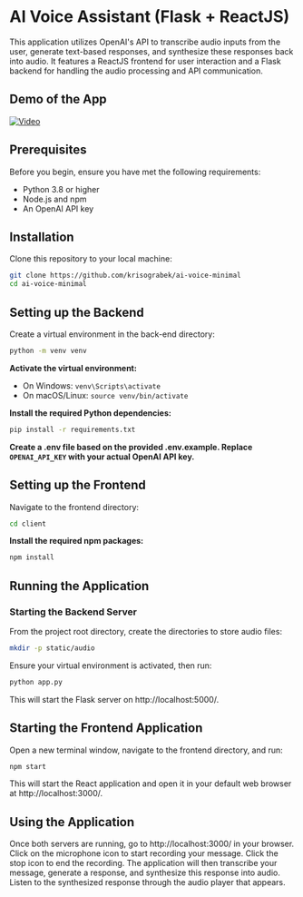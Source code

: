 # AI Voice Assistant (Flask + ReactJS)

This application utilizes OpenAI's API to transcribe audio inputs from the user, generate text-based responses, and synthesize these responses back into audio. It features a ReactJS frontend for user interaction and a Flask backend for handling the audio processing and API communication.

## Demo of the App

[![Video](https://github.com/krisograbek/ai-voice-minimal/assets/48050596/4ac20f8f-d4cf-490a-97e4-57ee75d6cc5a)](https://github.com/krisograbek/ai-voice-minimal/assets/48050596/a0a3c8b8-fac6-4d83-822f-a2b1e919d22b)

## Prerequisites

Before you begin, ensure you have met the following requirements:
- Python 3.8 or higher
- Node.js and npm
- An OpenAI API key

## Installation

Clone this repository to your local machine:

```bash
git clone https://github.com/krisograbek/ai-voice-minimal
cd ai-voice-minimal
```

## Setting up the Backend

Create a virtual environment in the back-end directory:

```bash
python -m venv venv
```

**Activate the virtual environment:**
- On Windows: `venv\Scripts\activate`
- On macOS/Linux: `source venv/bin/activate`

**Install the required Python dependencies:**

```bash
pip install -r requirements.txt
```

**Create a .env file based on the provided .env.example. Replace `OPENAI_API_KEY` with your actual OpenAI API key.**

## Setting up the Frontend

Navigate to the frontend directory:

```bash
cd client
```

**Install the required npm packages:**

```bash
npm install
```

## Running the Application

### Starting the Backend Server

From the project root directory, create the directories to store audio files:

```bash
mkdir -p static/audio
```

Ensure your virtual environment is activated, then run:

```bash
python app.py
```

This will start the Flask server on http://localhost:5000/.

## Starting the Frontend Application

Open a new terminal window, navigate to the frontend directory, and run:

```bash
npm start
```

This will start the React application and open it in your default web browser at http://localhost:3000/.

## Using the Application

Once both servers are running, go to http://localhost:3000/ in your browser.
Click on the microphone icon to start recording your message.
Click the stop icon to end the recording. The application will then transcribe your message, generate a response, and synthesize this response into audio.
Listen to the synthesized response through the audio player that appears.
